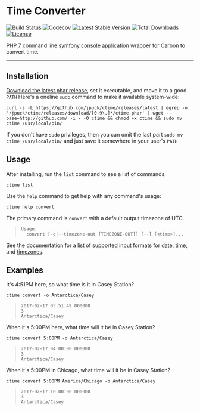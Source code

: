 # Time Converter

[![Build Status][12]][11]
[![Codecov][16]][14]
[![Latest Stable Version][7]][6]
[![Total Downloads][8]][6]
[![License][9]][6]

PHP 7 command line [symfony console application][1]
wrapper for [Carbon][18] to convert time.

----------

## Installation

[Download the latest phar release][6], set it executable,
and move it to a good `PATH`
Here's a oneline `sudo` command to make it available system-wide:

    curl -s -L https://github.com/jpuck/ctime/releases/latest | egrep -o '/jpuck/ctime/releases/download/[0-9\.]*/ctime.phar' | wget --base=http://github.com/ -i - -O ctime && chmod +x ctime && sudo mv ctime /usr/local/bin/

If you don't have `sudo` privileges, then you can omit the last part
`sudo mv ctime /usr/local/bin/` and just save it somewhere in your user's `PATH`

## Usage

After installing, run the `list` command to see a list of commands:

    ctime list

Use the `help` command to get help with any command's usage:

    ctime help convert

The primary command is `convert` with a default output timezone of UTC.

>     Usage:
>       convert [-o|--timezone-out [TIMEZONE-OUT]] [--] [<time>]...

See the documentation for a list of supported input formats for
[date, time][19], and [timezones][17].

## Examples

It's 4:51PM here, so what time is it in Casey Station?

    ctime convert -o Antarctica/Casey

>     2017-02-17 03:51:49.000000
>     3
>     Antarctica/Casey

When it's 5:00PM here, what time will it be in Casey Station?

    ctime convert 5:00PM -o Antarctica/Casey

>     2017-02-17 04:00:00.000000
>     3
>     Antarctica/Casey

When it's 5:00PM in Chicago, what time will it be in Casey Station?

    ctime convert 5:00PM America/Chicago -o Antarctica/Casey

>     2017-02-17 10:00:00.000000
>     3
>     Antarctica/Casey

[1]:http://symfony.com/doc/current/components/console.html
[6]:https://github.com/jpuck/ctime/releases/latest
[7]:https://poser.pugx.org/jpuck/ctime/v/stable
[8]:https://img.shields.io/github/downloads/jpuck/ctime/total.svg
[9]:https://poser.pugx.org/jpuck/ctime/license
[11]:https://travis-ci.org/jpuck/ctime
[12]:https://travis-ci.org/jpuck/ctime.svg?branch=master
[14]:https://codecov.io/gh/jpuck/ctime/branch/master
[16]:https://img.shields.io/codecov/c/github/jpuck/ctime/master.svg
[17]:http://php.net/manual/en/timezones.php
[18]:http://carbon.nesbot.com/
[19]:http://php.net/manual/en/datetime.formats.php
